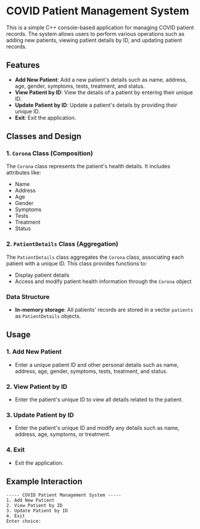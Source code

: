 # COVID Patient Management System

This is a simple C++ console-based application for managing COVID patient records. The system allows users to perform various operations such as adding new patients, viewing patient details by ID, and updating patient records.

## Features

- **Add New Patient**: Add a new patient's details such as name, address, age, gender, symptoms, tests, treatment, and status.
- **View Patient by ID**: View the details of a patient by entering their unique ID.
- **Update Patient by ID**: Update a patient's details by providing their unique ID.
- **Exit**: Exit the application.

## Classes and Design

### 1. `Corona` Class (Composition)
The `Corona` class represents the patient's health details. It includes attributes like:
- Name
- Address
- Age
- Gender
- Symptoms
- Tests
- Treatment
- Status

### 2. `PatientDetails` Class (Aggregation)
The `PatientDetails` class aggregates the `Corona` class, associating each patient with a unique ID. This class provides functions to:
- Display patient details
- Access and modify patient health information through the `Corona` object

### Data Structure
- **In-memory storage**: All patients' records are stored in a vector `patients` as `PatientDetails` objects.

## Usage

### 1. Add New Patient
- Enter a unique patient ID and other personal details such as name, address, age, gender, symptoms, tests, treatment, and status.

### 2. View Patient by ID
- Enter the patient's unique ID to view all details related to the patient.

### 3. Update Patient by ID
- Enter the patient's unique ID and modify any details such as name, address, age, symptoms, or treatment.

### 4. Exit
- Exit the application.

## Example Interaction

```plaintext
----- COVID Patient Management System -----
1. Add New Patient
2. View Patient by ID
3. Update Patient by ID
4. Exit
Enter choice:
